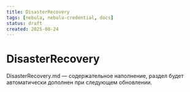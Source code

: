 ```yaml
---
title: DisasterRecovery
tags: [nebula, nebula-credential, docs]
status: draft
created: 2025-08-24
---
```


# DisasterRecovery

DisasterRecovery.md — содержательное наполнение, раздел будет автоматически дополнен при следующем обновлении.
